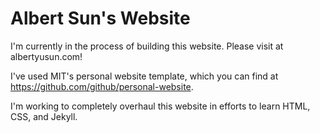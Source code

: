 # Albert Sun's Website
I'm currently in the process of building this website. Please visit at albertyusun.com!

I've used MIT's personal website template, which you can find at https://github.com/github/personal-website.

I'm working to completely overhaul this website in efforts to learn HTML, CSS, and Jekyll.
